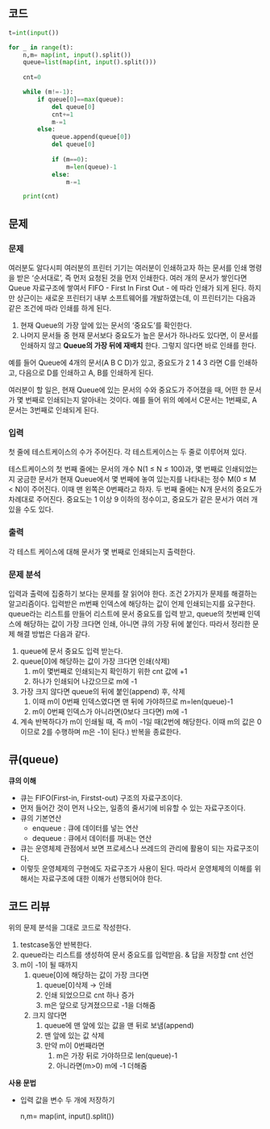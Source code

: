 ## 코드

```python
t=int(input())

for _ in range(t):
    n,m= map(int, input().split())
    queue=list(map(int, input().split()))
    
    cnt=0

    while (m!=-1):
        if queue[0]==max(queue):
            del queue[0]
            cnt+=1
            m-=1
        else:
            queue.append(queue[0])
            del queue[0]
            
            if (m==0):
                m=len(queue)-1
            else:
                m-=1

    print(cnt)
```

## 문제

### 문제

 여러분도 알다시피 여러분의 프린터 기기는 여러분이 인쇄하고자 하는 문서를 인쇄 명령을 받은 ‘순서대로’, 즉 먼저 요청된 것을 먼저 인쇄한다. 여러 개의 문서가 쌓인다면 Queue 자료구조에 쌓여서 FIFO - First In First Out - 에 따라 인쇄가 되게 된다. 하지만 상근이는 새로운 프린터기 내부 소프트웨어를 개발하였는데, 이 프린터기는 다음과 같은 조건에 따라 인쇄를 하게 된다.

1. 현재 Queue의 가장 앞에 있는 문서의 ‘중요도’를 확인한다.
2. 나머지 문서들 중 현재 문서보다 중요도가 높은 문서가 하나라도 있다면, 이 문서를 인쇄하지 않고 **Queue의 가장 뒤에 재배치** 한다. 그렇지 않다면 바로 인쇄를 한다.

예를 들어 Queue에 4개의 문서(A B C D)가 있고, 중요도가 2 1 4 3 라면 C를 인쇄하고, 다음으로 D를 인쇄하고 A, B를 인쇄하게 된다.

여러분이 할 일은, 현재 Queue에 있는 문서의 수와 중요도가 주어졌을 때, 어떤 한 문서가 몇 번째로 인쇄되는지 알아내는 것이다. 예를 들어 위의 예에서 C문서는 1번째로, A문서는 3번째로 인쇄되게 된다.

### 입력

 첫 줄에 테스트케이스의 수가 주어진다. 각 테스트케이스는 두 줄로 이루어져 있다.

 테스트케이스의 첫 번째 줄에는 문서의 개수 N(1 ≤ N ≤ 100)과, 몇 번째로 인쇄되었는지 궁금한 문서가 현재 Queue에서 몇 번째에 놓여 있는지를 나타내는 정수 M(0 ≤ M < N)이 주어진다. 이때 맨 왼쪽은 0번째라고 하자. 두 번째 줄에는 N개 문서의 중요도가 차례대로 주어진다. 중요도는 1 이상 9 이하의 정수이고, 중요도가 같은 문서가 여러 개 있을 수도 있다.

### 출력

 각 테스트 케이스에 대해 문서가 몇 번째로 인쇄되는지 출력한다.

### 문제 분석

 입력과 출력에 집중하기 보다는 문제를 잘 읽어야 한다. 조건 2가지가 문제를 해결하는 알고리즘이다.  입력받은 m번째 인덱스에 해당하는 값이 언제 인쇄되는지를 요구한다. queue라는 리스트를 만들어 리스트에 문서 중요도를 입력 받고, queue의 첫번째 인덱스에 해당하는 값이 가장 크다면 인쇄, 아니면 큐의 가장 뒤에 붙인다. 따라서 정리한 문제 해결 방법은 다음과 같다.

1. queue에 문서 중요도 입력 받는다.
2. queue[0]에 해당하는 값이 가장 크다면 인쇄(삭제)
    1. m이 몇번째로 인쇄되는지 확인하기 위한 cnt 값에 +1
    2. 하나가 인쇄되어 나갔으므로 m에 -1
3. 가장 크지 않다면 queue의 뒤에 붙인(append) 후, 삭제
    1. 이때 m이 0번째 인덱스였다면 맨 뒤에 가야하므로 m=len(queue)-1
    2. m이 0번째 인덱스가 아니라면(0보다 크다면) m에 -1
4. 계속 반복하다가 m이 인쇄될 때, 즉 m이 -1일 때(2번에 해당한다. 이때 m의 값은 0이므로 2를 수행하며 m은 -1이 된다.) 반복을 종료한다.

## 큐(queue)

**큐의 이해**

- 큐는 FIFO(First-in, Firstst-out) 구조의 자료구조이다.
- 먼저 들어간 것이 먼저 나오는, 일종의 줄서기에 비유할 수 있는 자료구조이다.
- 큐의 기본연산
    - enqueue : 큐에 데이터를 넣는 연산
    - dequeue : 큐에서 데이터를 꺼내는 연산
- 큐는 운영체제 관점에서 보면 프로세스나 쓰레드의 관리에 활용이 되는 자료구조이다.
- 이렇듯 운영체제의 구현에도 자료구조가 사용이 된다. 따라서 운영체제의 이해를 위해서는 자료구조에 대한 이해가 선행되어야 한다.

## 코드 리뷰

 위의 문제 분석을 그대로 코드로 작성한다.

1. testcase동안 반복한다.
2. queue라는 리스트를 생성하여 문서 중요도를 입력받음. & 답을 저장할 cnt 선언
3. m이 -1이 될 때까지
    1. queue[0]에 해당하는 값이 가장 크다면
        1. queue[0]삭제 → 인쇄
        2. 인쇄 되었으므로 cnt 하나 증가
        3. m은 앞으로 당겨졌으므로 -1을 더해줌
    2. 크지 않다면
        1. queue에 맨 앞에 있는 값을 맨 뒤로 보냄(append)
        2. 맨 앞에 있는 값 삭제
        3. 만약 m이 0번째라면
            1. m은 가장 뒤로 가야하므로 len(queue)-1
            2. 아니라면(m>0) m에 -1 더해줌

**사용 문법**

- 입력 값을 변수 두 개에 저장하기
    
    n,m= map(int, input().split())